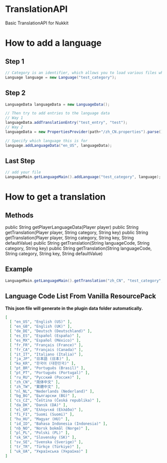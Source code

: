 # TranslationAPI
Basic TranslationAPI for Nukkit

# How to add a language
## Step 1
```java
// Category is an identifier, which allows you to load various files while keeping them apart from each other
Language language = new Language("test_category");
```

## Step 2
```java
LanguageData languageData = new LanguageData();

// Then try to add entries to the language data
// Way 1
languageData.addTranslationEntry("test_entry", "test");
// Way 2
languageData = new PropertiesProvider(path+"/zh_CN.properties").parse();

// Specify which language this is for
language.addLanguageData("en_US", languageData);
```

## Last Step
```java
// add your file
LanguageMain.getLanguageMain().addLanguage("test_category", language);
```

# How to get a translation
## Methods
public String getPlayerLanguageData(Player player)
public String getTranslation(Player player, String category, String key)
public String getTranslation(Player player, String category, String key, String defaultValue)
public String getTranslation(String languageCode, String category, String key)
public String getTranslation(String languageCode, String category, String key, String defaultValue)
## Example
```java
LanguageMain.getLanguageMain().getTranslation("zh_CN", "test_category", "test_entry");
```

## Language Code List From Vanilla ResourcePack
**This json file will generate in the plugin data folder automatically.**
```json
[
  [ "en_US", "English (US)" ],
  [ "en_GB", "English (UK)" ],
  [ "de_DE", "Deutsch (Deutschland)" ],
  [ "es_ES", "Español (España)" ],
  [ "es_MX", "Español (México)" ],
  [ "fr_FR", "Français (France)" ],
  [ "fr_CA", "Français (Canada)" ],
  [ "it_IT", "Italiano (Italia)" ],
  [ "ja_JP", "日本語 (日本)" ],
  [ "ko_KR", "한국어 (대한민국)" ],
  [ "pt_BR", "Português (Brasil)" ],
  [ "pt_PT", "Português (Portugal)" ],
  [ "ru_RU", "Русский (Россия)" ],
  [ "zh_CN", "简体中文" ],
  [ "zh_TW", "繁體中文" ],
  [ "nl_NL", "Nederlands (Nederland)" ],
  [ "bg_BG", "Български (BG)" ],
  [ "cs_CZ", "Čeština (Česká republika)" ],
  [ "da_DK", "Dansk (DA)" ],
  [ "el_GR", "Ελληνικά (Ελλάδα)" ],
  [ "fi_FI", "Suomi (Suomi)" ],
  [ "hu_HU", "Magyar (HU)" ],
  [ "id_ID", "Bahasa Indonesia (Indonesia)" ],
  [ "nb_NO", "Norsk bokmål (Norge)" ],
  [ "pl_PL", "Polski (PL)" ],
  [ "sk_SK", "Slovensky (SK)" ],
  [ "sv_SE", "Svenska (Sverige)" ],
  [ "tr_TR", "Türkçe (Türkiye)" ],
  [ "uk_UA", "Українська (Україна)" ]
]
```
